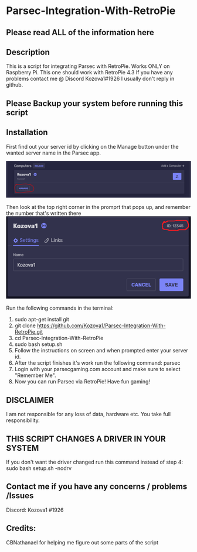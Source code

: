 # Parsec-Integration-With-RetroPie
Please read ALL of the information here
---------------

Description
----------------------
This is a script for integrating Parsec with RetroPie.
Works ONLY on Raspberry Pi. 
This one should work with RetroPie 4.3
If you have any problems contact me @ Discord Kozova1#1926
I usually don't reply in github.

Please Backup your system before running this script
---------------------------------------
Installation
----------------------
First find out your server id by clicking on the Manage button under the wanted server name in the Parsec app.

![image 1](https://raw.githubusercontent.com/Kozova1/Parsec-Integration-With-RetroPie/master/server_id1.PNG)

Then look at the top right corner in the promprt that pops up, and remember the number that's written there
![image 2](https://raw.githubusercontent.com/Kozova1/Parsec-Integration-With-RetroPie/master/server_id2.PNG)


Run the following commands in the terminal:
  1. sudo apt-get install git
  2. git clone https://github.com/Kozova1/Parsec-Integration-With-RetroPie.git
  3. cd Parsec-Integration-With-RetroPie
  4. sudo bash setup.sh
  5. Follow the instructions on screen and when prompted enter your server id.
  6. After the script finishes it's work run the following command: parsec
  7. Login with your parsecgaming.com account and make sure to select "Remember Me".
  8. Now you can run Parsec via RetroPie! Have fun gaming!
  
  DISCLAIMER
  ---------------
  I am not responsible for any loss of data, hardware etc.
  You take full responsibility.
  
  THIS SCRIPT CHANGES A DRIVER IN YOUR SYSTEM
  -----------------------------------------------
  If you don't want the driver changed run this command instead of step 4:
  sudo bash setup.sh -nodrv
  
  Contact me if you have any concerns / problems /Issues
  ------------------------------------------------------
  Discord: Kozova1 #1926

Credits:
----------------
CBNathanael for helping me figure out some parts of the script
